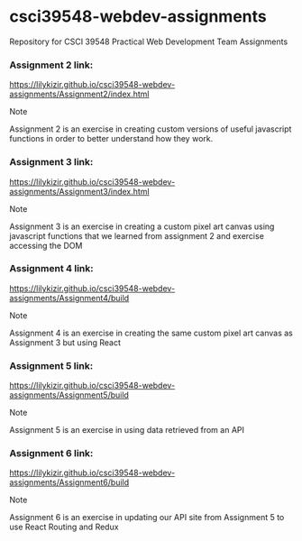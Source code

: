 # csci39548-webdev-assignments

Repository for CSCI 39548 Practical Web Development Team Assignments

### Assignment 2 link:

https://lilykizir.github.io/csci39548-webdev-assignments/Assignment2/index.html

> [!NOTE]
> Assignment 2 is an exercise in creating custom versions of useful javascript functions in order to better understand how they work.

### Assignment 3 link:

https://lilykizir.github.io/csci39548-webdev-assignments/Assignment3/index.html

> [!NOTE]
> Assignment 3 is an exercise in creating a custom pixel art canvas using javascript functions that we learned from assignment 2 and exercise accessing the DOM

### Assignment 4 link:

https://lilykizir.github.io/csci39548-webdev-assignments/Assignment4/build

> [!NOTE]
> Assignment 4 is an exercise in creating the same custom pixel art canvas as Assignment 3 but using React

### Assignment 5 link:

https://lilykizir.github.io/csci39548-webdev-assignments/Assignment5/build

> [!NOTE]
> Assignment 5 is an exercise in using data retrieved from an API

### Assignment 6 link:

https://lilykizir.github.io/csci39548-webdev-assignments/Assignment6/build

> [!NOTE]
> Assignment 6 is an exercise in updating our API site from Assignment 5 to use React Routing and Redux

